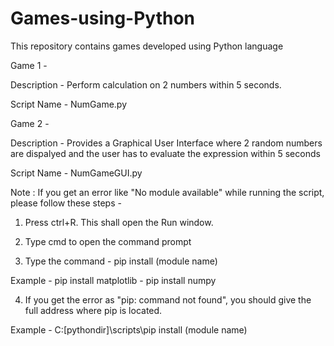 # Games-using-Python
This repository contains games developed using Python language

Game 1 - 

Description - Perform calculation on 2 numbers within 5 seconds.

Script Name - NumGame.py

Game 2 -

Description - Provides a Graphical User Interface where 2 random numbers are dispalyed and the user has to evaluate the expression within 5 seconds

Script Name - NumGameGUI.py


Note : If you get an error like "No module available" while running the script, please follow these steps - 

1. Press ctrl+R. This shall open the Run window.

2. Type cmd to open the command prompt

3. Type the command - pip install (module name)

Example - pip install matplotlib
        - pip install numpy
        
4. If you get the error as "pip: command not found", you should give the full address where pip is located.

Example - C:\[pythondir]\scripts\pip install (module name)

